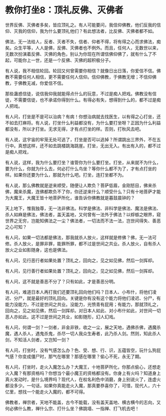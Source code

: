 教你打坐8：顶礼反佛、灭佛者
====

			

世界反佛、灭佛者多矣，皆应顶礼之。有人可能要问，我信仰佛教，他们反我的信仰、灭我的信仰，我为什么要顶礼他们？有此想法者，比反佛、灭佛者都不如。

佛法，无一法给人，反者、灭者不失，信者、仰者不得，将有得之心而求佛法，痴矣。众生平等，人人是佛，反佛、灭佛者也不例外。而且，任何人，无数世以来，无数次扮演着反佛、灭佛的角色，别认为你现在所谓信佛仰佛了，就有什么了不起，可能你上一世，还是一个反佛、灭佛的超积极分子。

有人说，我不相信轮回。轮回又何曾需要你相信？就像日出日落，你爱信不信。佛教不需要任何人相信，更不需要任何人信仰。信仰佛教，于佛教无增；不信仰佛教，于佛教无减，你爱信不信。

那些蛊惑信徒，说信我仰我就能得点什么的玩意，不过是痴人把戏。佛教没有信徒，不需要信徒，也不承诺你得到什么。有得必有失，想得到什么的，都不过是痴人把戏。

有人问，打坐是不是可以治病？有病！你想治病就去找医生，以有得之心打坐，还不如去打麻将。有人说，打坐什么利益都没有，为什么要打坐呀？正因为什么利益都没有，所以才打坐。无求无得，才有点打坐的样。否则，打秋风去吧。

有人说，这宇宙的牢笼无处可逃了，打坐是否可以逃掉？所谓跳出三界外，不在五行中。真想这样，还不如去跳楼跳海跳崖。打坐，无出无入。有出有入的，都不过是痴人把戏，

有人说，这样，我为什么要打坐？谁管你为什么要打坐。打坐，从来就不为什么，要为什么，你就为什么去，何必打什么鸟坐？等你什么都不为了，才有点打坐的样。如果你还要为什么，那就为什么吧。打坐，连打坐都不为。

有人说，那么佛教就是逆来顺受，随便让人欺负？菩萨低眉，金刚怒目，佛来杀佛，魔来杀魔，连佛都欺负不了你，你还逆来什么？顺受什么？只有十地菩萨才能为大魔王，大魔王皆十地菩萨所化，谁告诉你佛教就是暮鼓晨钟的？

天上地下，惟我独尊，无一法非佛法。科学是佛法、非科学是佛法、魔法是佛法、杀人如麻是佛法，佛法者，盖天盖地，又何曾有一法外于佛法？以蜉蝣之眼界，窥世界之无穷，岂能知佛法之一尘？佛法者，一切法而不法一法，岂世间得失、善恶之心可知？

有人问，如果一切法都是佛法，那我就杀人放火，这样就是修佛？佛，无一法可修。杀人放火，是罪非罪，能罪所罪，都不过是世间之共业。杀人放火，自有杀人放火之业如影随身，这也是佛法。

有人问，见行恶行者如果处置？顶礼之，回向之，见之如见佛，然后一剑挥却。

有人问，见行善行者如果处置？顶礼之，回向之，见之如见佛，然后一剑挥却。

有人问，这不就是善恶不分了？只有如此，才是善恶分明。

有人问，难道日本人再打我们还要顶礼回向他们吗？日本人、小布什，将他们凌迟、分尸，就是最好的顶礼回向。关键是你有没有这个能力将他们凌迟、分尸，有能力没能力，不过是世间之共业。没能力，光愤青有屁用；有能力，那就顶礼之，回向之，见之如见佛，然后一剑挥却。对日本人如此、对小布什如此，对世间一切恶人亦如此。这不过是世间之共业，如影随形，幻人幻戏。

有人问，何谓一剑？一剑者，非金非铁，收之一尘，展之天地，遇佛杀佛，遇魔杀魔，遇人杀人，遇鬼杀鬼，杀尽一切人我众生寿者，此乃杀人剑。然则，知此杀人剑，不知活人剑者，又岂知一剑？

有人问，打坐时，没有气感怎么办？色、受、想、行、识，五蕴皆空，玩什么狗屁气感？你变成僵尸时，那气在哪里？那感在哪里？偷心不死，永无了期。

有人问，打坐时，走火入魔怎么办？大魔王，十地菩萨所化，你那点偷心，还想走火入魔？有那资格吗？你想当个最小魔王的资格都没有。你身上有火吗？知道身上真火发动时，是什么境界吗？现代人，在权名利色中消磨，身上别说火了，连虚火都没多少。一句话，如果你真能走火入魔，那真要恭喜你了，可惜，现代人，六十亿里，想找一个能走火入魔的，都不可得。

佛教者，禅宗者，天地不能盖，古今不能载，没有盖天盖地、横古横今的志向，又何必佛什么教，禅什么宗、打什么坐？佛跳墙、一指禅、打飞机去吧！

